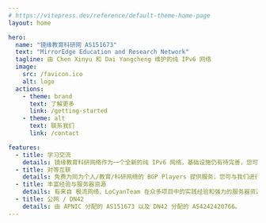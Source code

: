 ```yaml
---
# https://vitepress.dev/reference/default-theme-home-page
layout: home

hero:
  name: "镜缘教育科研网 AS151673"
  text: "MirrorEdge Education and Research Network"
  tagline: 由 Chen Xinyu 和 Dai Yangcheng 维护的纯 IPv6 网络
  image: 
    src: /favicon.ico
    alt: logo
  actions:
    - theme: brand
      text: 了解更多
      link: /getting-started
    - theme: alt
      text: 联系我们
      link: /contact

features:
  - title: 学习交流
    details: 镜缘教育科研网络作为一个全新的纯 IPv6 网络，基础设施仍有待完善，您可与我们一同在学习中进步！
  - title: 对等互联
    details: 免费为同为个人/教育/科研网络的 BGP Players 提供服务，您可与我们进行对等互联抑或是成为我们的下游，详细信息请联系我们（邮箱）。
  - title: 丰富经验与服务器资源
    details: 有来自 极流网络、LoCyanTeam 在众多项目中的实践经验和强力的服务器资源支持，提供众多 PoP。
  - title: 公网 / DN42
    details: 由 APNIC 分配的 AS151673 以及 DN42 分配的 AS4242420766。
---
```



